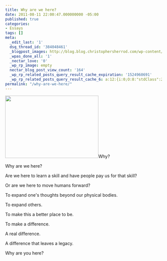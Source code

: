 ```yaml
---
title: Why are we here?
date: 2011-08-11 22:00:47.000000000 -05:00
published: true
categories:
- Essays
tags: []
meta:
  _edit_last: '1'
  dsq_thread_id: '384048461'
  _blogpost_images: http://blog.blog.christophersherrod.com/wp-content/uploads/images/video1.jpg
  _wpas_done_all: '1'
  _nectar_love: '0'
  _wp_rp_image: empty
  nectar_blog_post_view_count: '164'
  _wp_rp_related_posts_query_result_cache_expiration: '1524960691'
  _wp_rp_related_posts_query_result_cache_6: a:12:{i:0;O:8:"stdClass":2:{s:7:"post_id";s:4:"4765";s:5:"score";s:17:"64.76236946206433";}i:1;O:8:"stdClass":2:{s:7:"post_id";s:4:"1034";s:5:"score";s:18:"23.644370683069603";}i:2;O:8:"stdClass":2:{s:7:"post_id";s:3:"271";s:5:"score";s:18:"22.901243570171122";}i:3;O:8:"stdClass":2:{s:7:"post_id";s:4:"6545";s:5:"score";s:17:"21.89343320833946";}i:4;O:8:"stdClass":2:{s:7:"post_id";s:4:"1321";s:5:"score";s:18:"21.150306095440975";}i:5;O:8:"stdClass":2:{s:7:"post_id";s:3:"354";s:5:"score";s:18:"18.127025272975104";}i:6;O:8:"stdClass":2:{s:7:"post_id";s:4:"2395";s:5:"score";s:18:"18.110335328705712";}i:7;O:8:"stdClass":2:{s:7:"post_id";s:3:"344";s:5:"score";s:18:"17.731851329417484";}i:8;O:8:"stdClass":2:{s:7:"post_id";s:3:"427";s:5:"score";s:18:"17.088684081196078";}i:9;O:8:"stdClass":2:{s:7:"post_id";s:4:"1801";s:5:"score";s:17:"16.72404096758582";}i:10;O:8:"stdClass":2:{s:7:"post_id";s:4:"3120";s:5:"score";s:18:"16.488474896256296";}i:11;O:8:"stdClass":2:{s:7:"post_id";s:4:"3468";s:5:"score";s:18:"15.565157582017454";}}
permalink: "/why-are-we-here/"
---
```

<img class="alignright size-medium wp-image-4526" title="Heart into labyrinth." src="{{ site.baseurl }}/posts/2011/08/1259087_36357960-300x200.jpg" alt="" width="300" height="200" />Why?

Why are we here?

Are we here to learn a skill and have people pay us for that skill?

Or are we here to move humans forward?

To expand one's thoughts beyond our physical bodies.

To expand others.

To make this a better place to be.

To make a difference.

A real difference.

A difference that leaves a legacy.

Why are you here?</p>
